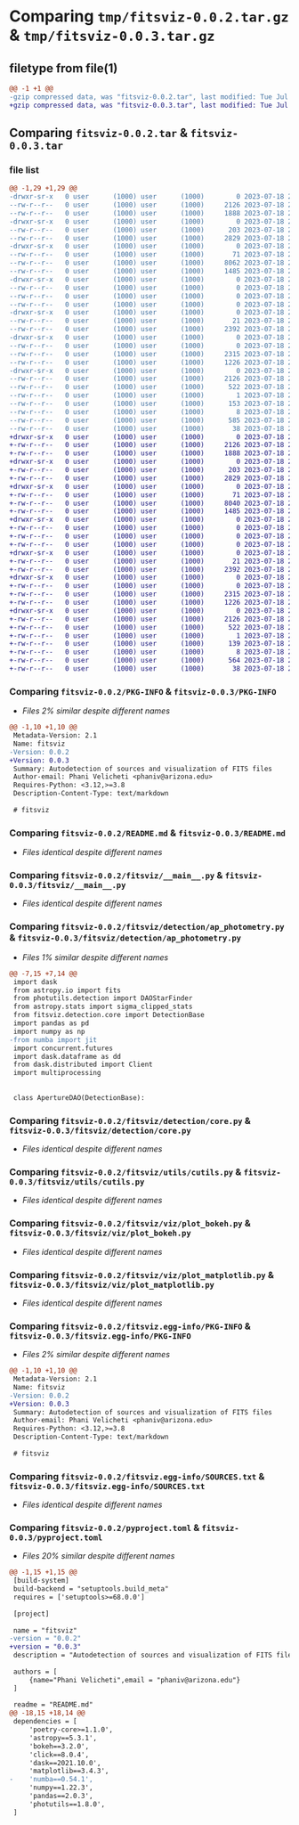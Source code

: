 # Comparing `tmp/fitsviz-0.0.2.tar.gz` & `tmp/fitsviz-0.0.3.tar.gz`

## filetype from file(1)

```diff
@@ -1 +1 @@
-gzip compressed data, was "fitsviz-0.0.2.tar", last modified: Tue Jul 18 21:55:15 2023, max compression
+gzip compressed data, was "fitsviz-0.0.3.tar", last modified: Tue Jul 18 22:30:13 2023, max compression
```

## Comparing `fitsviz-0.0.2.tar` & `fitsviz-0.0.3.tar`

### file list

```diff
@@ -1,29 +1,29 @@
-drwxr-sr-x   0 user      (1000) user      (1000)        0 2023-07-18 21:55:15.998581 fitsviz-0.0.2/
--rw-r--r--   0 user      (1000) user      (1000)     2126 2023-07-18 21:55:15.998581 fitsviz-0.0.2/PKG-INFO
--rw-r--r--   0 user      (1000) user      (1000)     1888 2023-07-18 21:54:05.000000 fitsviz-0.0.2/README.md
-drwxr-sr-x   0 user      (1000) user      (1000)        0 2023-07-18 21:55:15.996581 fitsviz-0.0.2/fitsviz/
--rw-r--r--   0 user      (1000) user      (1000)      203 2023-07-18 21:54:05.000000 fitsviz-0.0.2/fitsviz/__init__.py
--rw-r--r--   0 user      (1000) user      (1000)     2829 2023-07-18 21:54:05.000000 fitsviz-0.0.2/fitsviz/__main__.py
-drwxr-sr-x   0 user      (1000) user      (1000)        0 2023-07-18 21:55:15.997581 fitsviz-0.0.2/fitsviz/detection/
--rw-r--r--   0 user      (1000) user      (1000)       71 2023-07-18 21:54:05.000000 fitsviz-0.0.2/fitsviz/detection/__init__.py
--rw-r--r--   0 user      (1000) user      (1000)     8062 2023-07-18 21:54:05.000000 fitsviz-0.0.2/fitsviz/detection/ap_photometry.py
--rw-r--r--   0 user      (1000) user      (1000)     1485 2023-07-18 21:54:05.000000 fitsviz-0.0.2/fitsviz/detection/core.py
-drwxr-sr-x   0 user      (1000) user      (1000)        0 2023-07-18 21:55:15.997581 fitsviz-0.0.2/fitsviz/tests/
--rw-r--r--   0 user      (1000) user      (1000)        0 2023-07-18 21:54:05.000000 fitsviz-0.0.2/fitsviz/tests/__init__.py
--rw-r--r--   0 user      (1000) user      (1000)        0 2023-07-18 21:54:05.000000 fitsviz-0.0.2/fitsviz/tests/test_loading.py
--rw-r--r--   0 user      (1000) user      (1000)        0 2023-07-18 21:54:05.000000 fitsviz-0.0.2/fitsviz/tests/test_viz.py
-drwxr-sr-x   0 user      (1000) user      (1000)        0 2023-07-18 21:55:15.998581 fitsviz-0.0.2/fitsviz/utils/
--rw-r--r--   0 user      (1000) user      (1000)       21 2023-07-18 21:54:05.000000 fitsviz-0.0.2/fitsviz/utils/__init__.py
--rw-r--r--   0 user      (1000) user      (1000)     2392 2023-07-18 21:54:05.000000 fitsviz-0.0.2/fitsviz/utils/cutils.py
-drwxr-sr-x   0 user      (1000) user      (1000)        0 2023-07-18 21:55:15.998581 fitsviz-0.0.2/fitsviz/viz/
--rw-r--r--   0 user      (1000) user      (1000)        0 2023-07-18 21:54:05.000000 fitsviz-0.0.2/fitsviz/viz/__init__.py
--rw-r--r--   0 user      (1000) user      (1000)     2315 2023-07-18 21:54:05.000000 fitsviz-0.0.2/fitsviz/viz/plot_bokeh.py
--rw-r--r--   0 user      (1000) user      (1000)     1226 2023-07-18 21:54:05.000000 fitsviz-0.0.2/fitsviz/viz/plot_matplotlib.py
-drwxr-sr-x   0 user      (1000) user      (1000)        0 2023-07-18 21:55:15.997581 fitsviz-0.0.2/fitsviz.egg-info/
--rw-r--r--   0 user      (1000) user      (1000)     2126 2023-07-18 21:55:15.000000 fitsviz-0.0.2/fitsviz.egg-info/PKG-INFO
--rw-r--r--   0 user      (1000) user      (1000)      522 2023-07-18 21:55:15.000000 fitsviz-0.0.2/fitsviz.egg-info/SOURCES.txt
--rw-r--r--   0 user      (1000) user      (1000)        1 2023-07-18 21:55:15.000000 fitsviz-0.0.2/fitsviz.egg-info/dependency_links.txt
--rw-r--r--   0 user      (1000) user      (1000)      153 2023-07-18 21:55:15.000000 fitsviz-0.0.2/fitsviz.egg-info/requires.txt
--rw-r--r--   0 user      (1000) user      (1000)        8 2023-07-18 21:55:15.000000 fitsviz-0.0.2/fitsviz.egg-info/top_level.txt
--rw-r--r--   0 user      (1000) user      (1000)      585 2023-07-18 21:54:05.000000 fitsviz-0.0.2/pyproject.toml
--rw-r--r--   0 user      (1000) user      (1000)       38 2023-07-18 21:55:15.998581 fitsviz-0.0.2/setup.cfg
+drwxr-sr-x   0 user      (1000) user      (1000)        0 2023-07-18 22:30:13.443905 fitsviz-0.0.3/
+-rw-r--r--   0 user      (1000) user      (1000)     2126 2023-07-18 22:30:13.443905 fitsviz-0.0.3/PKG-INFO
+-rw-r--r--   0 user      (1000) user      (1000)     1888 2023-07-18 22:29:52.000000 fitsviz-0.0.3/README.md
+drwxr-sr-x   0 user      (1000) user      (1000)        0 2023-07-18 22:30:13.441905 fitsviz-0.0.3/fitsviz/
+-rw-r--r--   0 user      (1000) user      (1000)      203 2023-07-18 22:29:52.000000 fitsviz-0.0.3/fitsviz/__init__.py
+-rw-r--r--   0 user      (1000) user      (1000)     2829 2023-07-18 22:29:52.000000 fitsviz-0.0.3/fitsviz/__main__.py
+drwxr-sr-x   0 user      (1000) user      (1000)        0 2023-07-18 22:30:13.442905 fitsviz-0.0.3/fitsviz/detection/
+-rw-r--r--   0 user      (1000) user      (1000)       71 2023-07-18 22:29:52.000000 fitsviz-0.0.3/fitsviz/detection/__init__.py
+-rw-r--r--   0 user      (1000) user      (1000)     8040 2023-07-18 22:29:52.000000 fitsviz-0.0.3/fitsviz/detection/ap_photometry.py
+-rw-r--r--   0 user      (1000) user      (1000)     1485 2023-07-18 22:29:52.000000 fitsviz-0.0.3/fitsviz/detection/core.py
+drwxr-sr-x   0 user      (1000) user      (1000)        0 2023-07-18 22:30:13.442905 fitsviz-0.0.3/fitsviz/tests/
+-rw-r--r--   0 user      (1000) user      (1000)        0 2023-07-18 22:29:52.000000 fitsviz-0.0.3/fitsviz/tests/__init__.py
+-rw-r--r--   0 user      (1000) user      (1000)        0 2023-07-18 22:29:52.000000 fitsviz-0.0.3/fitsviz/tests/test_loading.py
+-rw-r--r--   0 user      (1000) user      (1000)        0 2023-07-18 22:29:52.000000 fitsviz-0.0.3/fitsviz/tests/test_viz.py
+drwxr-sr-x   0 user      (1000) user      (1000)        0 2023-07-18 22:30:13.442905 fitsviz-0.0.3/fitsviz/utils/
+-rw-r--r--   0 user      (1000) user      (1000)       21 2023-07-18 22:29:52.000000 fitsviz-0.0.3/fitsviz/utils/__init__.py
+-rw-r--r--   0 user      (1000) user      (1000)     2392 2023-07-18 22:29:52.000000 fitsviz-0.0.3/fitsviz/utils/cutils.py
+drwxr-sr-x   0 user      (1000) user      (1000)        0 2023-07-18 22:30:13.443905 fitsviz-0.0.3/fitsviz/viz/
+-rw-r--r--   0 user      (1000) user      (1000)        0 2023-07-18 22:29:52.000000 fitsviz-0.0.3/fitsviz/viz/__init__.py
+-rw-r--r--   0 user      (1000) user      (1000)     2315 2023-07-18 22:29:52.000000 fitsviz-0.0.3/fitsviz/viz/plot_bokeh.py
+-rw-r--r--   0 user      (1000) user      (1000)     1226 2023-07-18 22:29:52.000000 fitsviz-0.0.3/fitsviz/viz/plot_matplotlib.py
+drwxr-sr-x   0 user      (1000) user      (1000)        0 2023-07-18 22:30:13.441905 fitsviz-0.0.3/fitsviz.egg-info/
+-rw-r--r--   0 user      (1000) user      (1000)     2126 2023-07-18 22:30:13.000000 fitsviz-0.0.3/fitsviz.egg-info/PKG-INFO
+-rw-r--r--   0 user      (1000) user      (1000)      522 2023-07-18 22:30:13.000000 fitsviz-0.0.3/fitsviz.egg-info/SOURCES.txt
+-rw-r--r--   0 user      (1000) user      (1000)        1 2023-07-18 22:30:13.000000 fitsviz-0.0.3/fitsviz.egg-info/dependency_links.txt
+-rw-r--r--   0 user      (1000) user      (1000)      139 2023-07-18 22:30:13.000000 fitsviz-0.0.3/fitsviz.egg-info/requires.txt
+-rw-r--r--   0 user      (1000) user      (1000)        8 2023-07-18 22:30:13.000000 fitsviz-0.0.3/fitsviz.egg-info/top_level.txt
+-rw-r--r--   0 user      (1000) user      (1000)      564 2023-07-18 22:29:52.000000 fitsviz-0.0.3/pyproject.toml
+-rw-r--r--   0 user      (1000) user      (1000)       38 2023-07-18 22:30:13.443905 fitsviz-0.0.3/setup.cfg
```

### Comparing `fitsviz-0.0.2/PKG-INFO` & `fitsviz-0.0.3/PKG-INFO`

 * *Files 2% similar despite different names*

```diff
@@ -1,10 +1,10 @@
 Metadata-Version: 2.1
 Name: fitsviz
-Version: 0.0.2
+Version: 0.0.3
 Summary: Autodetection of sources and visualization of FITS files
 Author-email: Phani Velicheti <phaniv@arizona.edu>
 Requires-Python: <3.12,>=3.8
 Description-Content-Type: text/markdown
 
 # fitsviz
```

### Comparing `fitsviz-0.0.2/README.md` & `fitsviz-0.0.3/README.md`

 * *Files identical despite different names*

### Comparing `fitsviz-0.0.2/fitsviz/__main__.py` & `fitsviz-0.0.3/fitsviz/__main__.py`

 * *Files identical despite different names*

### Comparing `fitsviz-0.0.2/fitsviz/detection/ap_photometry.py` & `fitsviz-0.0.3/fitsviz/detection/ap_photometry.py`

 * *Files 1% similar despite different names*

```diff
@@ -7,15 +7,14 @@
 import dask
 from astropy.io import fits
 from photutils.detection import DAOStarFinder
 from astropy.stats import sigma_clipped_stats
 from fitsviz.detection.core import DetectionBase
 import pandas as pd
 import numpy as np
-from numba import jit
 import concurrent.futures
 import dask.dataframe as dd
 from dask.distributed import Client
 import multiprocessing
 
 
 class ApertureDAO(DetectionBase):
```

### Comparing `fitsviz-0.0.2/fitsviz/detection/core.py` & `fitsviz-0.0.3/fitsviz/detection/core.py`

 * *Files identical despite different names*

### Comparing `fitsviz-0.0.2/fitsviz/utils/cutils.py` & `fitsviz-0.0.3/fitsviz/utils/cutils.py`

 * *Files identical despite different names*

### Comparing `fitsviz-0.0.2/fitsviz/viz/plot_bokeh.py` & `fitsviz-0.0.3/fitsviz/viz/plot_bokeh.py`

 * *Files identical despite different names*

### Comparing `fitsviz-0.0.2/fitsviz/viz/plot_matplotlib.py` & `fitsviz-0.0.3/fitsviz/viz/plot_matplotlib.py`

 * *Files identical despite different names*

### Comparing `fitsviz-0.0.2/fitsviz.egg-info/PKG-INFO` & `fitsviz-0.0.3/fitsviz.egg-info/PKG-INFO`

 * *Files 2% similar despite different names*

```diff
@@ -1,10 +1,10 @@
 Metadata-Version: 2.1
 Name: fitsviz
-Version: 0.0.2
+Version: 0.0.3
 Summary: Autodetection of sources and visualization of FITS files
 Author-email: Phani Velicheti <phaniv@arizona.edu>
 Requires-Python: <3.12,>=3.8
 Description-Content-Type: text/markdown
 
 # fitsviz
```

### Comparing `fitsviz-0.0.2/fitsviz.egg-info/SOURCES.txt` & `fitsviz-0.0.3/fitsviz.egg-info/SOURCES.txt`

 * *Files identical despite different names*

### Comparing `fitsviz-0.0.2/pyproject.toml` & `fitsviz-0.0.3/pyproject.toml`

 * *Files 20% similar despite different names*

```diff
@@ -1,15 +1,15 @@
 [build-system]
 build-backend = "setuptools.build_meta"
 requires = ['setuptools>=68.0.0']
 
 [project]
 
 name = "fitsviz"
-version = "0.0.2"
+version = "0.0.3"
 description = "Autodetection of sources and visualization of FITS files"
 
 authors = [
     {name="Phani Velicheti",email = "phaniv@arizona.edu"}
 ]
 
 readme = "README.md"
@@ -18,15 +18,14 @@
 dependencies = [
     'poetry-core>=1.1.0',
     'astropy==5.3.1',
     'bokeh==3.2.0',
     'click==8.0.4',
     'dask==2021.10.0',
     'matplotlib==3.4.3',
-    'numba==0.54.1',
     'numpy==1.22.3',
     'pandas==2.0.3',
     'photutils==1.8.0',
 ]
```


